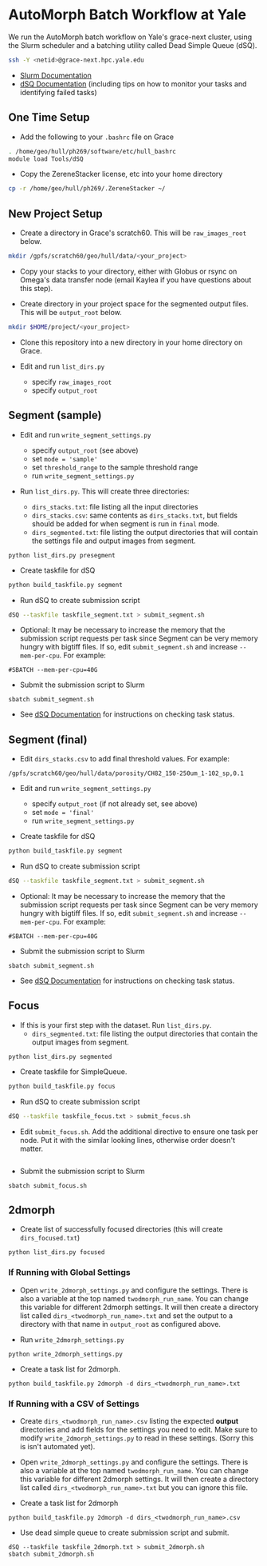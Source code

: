 # AutoMorph Batch Workflow at Yale

We run the AutoMorph batch workflow on Yale's grace-next cluster, using the Slurm scheduler and a batching utility called Dead Simple Queue (dSQ).

```bash
ssh -Y <netid>@grace-next.hpc.yale.edu
```

- [Slurm Documentation](http://research.computing.yale.edu/support/hpc/user-guide/slurm)
- [dSQ Documentation](http://research.computing.yale.edu/support/hpc/user-guide/dead-simple-queue) (including tips on how to monitor your tasks and identifying failed tasks)

## One Time Setup

- Add the following to your `.bashrc` file on Grace

```bash
. /home/geo/hull/ph269/software/etc/hull_bashrc
module load Tools/dSQ
```
- Copy the ZereneStacker license, etc into your home directory

```bash
cp -r /home/geo/hull/ph269/.ZereneStacker ~/
```

## New Project Setup

- Create a directory in Grace's scratch60. This will be `raw_images_root` below.

```bash
mkdir /gpfs/scratch60/geo/hull/data/<your_project>
```

- Copy your stacks to your directory, either with Globus or rsync on Omega's data transfer node (email Kaylea if you have questions about this step).

- Create directory in your project space for the segmented output files. This will be `output_root` below.

```bash
mkdir $HOME/project/<your_project>
```

- Clone this repository into a new directory in your home directory on Grace.

- Edit and run `list_dirs.py`
    - specify `raw_images_root`
    - specify `output_root`

## Segment (sample)

- Edit and run `write_segment_settings.py`
    - specify `output_root` (see above)
    - set `mode = 'sample'`
    - set `threshold_range` to the sample threshold range
    - run `write_segment_settings.py`

- Run `list_dirs.py`. This will create three directories:
    - `dirs_stacks.txt`: file listing all the input directories
    - `dirs_stacks.csv`: same contents as `dirs_stacks.txt`, but fields should be added for when segment is run in `final` mode.
    - `dirs_segmented.txt`: file listing the output directories that will contain the settings file and output images from segment.

```
python list_dirs.py presegment    
```

- Create taskfile for dSQ

```bash
python build_taskfile.py segment
```

- Run dSQ to create submission script

```bash
dSQ --taskfile taskfile_segment.txt > submit_segment.sh
```

- Optional: It may be necessary to increase the memory that the submission script requests per task since Segment can be very memory hungry with bigtiff files. If so, edit `submit_segment.sh` and increase `--mem-per-cpu`. For example:

```
#SBATCH --mem-per-cpu=40G
```

- Submit the submission script to Slurm

```
sbatch submit_segment.sh
```

- See [dSQ Documentation](http://research.computing.yale.edu/support/hpc/user-guide/dead-simple-queue) for instructions on checking task status.

## Segment (final)

- Edit `dirs_stacks.csv` to add final threshold values. For example:

```
/gpfs/scratch60/geo/hull/data/porosity/CH82_150-250um_1-102_sp,0.1
```

- Edit and run `write_segment_settings.py`
    - specify `output_root` (if not already set, see above)
    - set `mode = 'final'`
    - run `write_segment_settings.py`

- Create taskfile for dSQ

```bash
python build_taskfile.py segment
```

- Run dSQ to create submission script

```bash
dSQ --taskfile taskfile_segment.txt > submit_segment.sh
```

- Optional: It may be necessary to increase the memory that the submission script requests per task since Segment can be very memory hungry with bigtiff files. If so, edit `submit_segment.sh` and increase `--mem-per-cpu`. For example:

```
#SBATCH --mem-per-cpu=40G
```

- Submit the submission script to Slurm

```
sbatch submit_segment.sh
```

- See [dSQ Documentation](http://research.computing.yale.edu/support/hpc/user-guide/dead-simple-queue) for instructions on checking task status.

## Focus

- If this is your first step with the dataset. Run `list_dirs.py`. 
    - `dirs_segmented.txt`: file listing the output directories that contain the output images from segment.

```
python list_dirs.py segmented    
```

- Create taskfile for SimpleQueue.

```bash
python build_taskfile.py focus
```

- Run dSQ to create submission script

```bash
dSQ --taskfile taskfile_focus.txt > submit_focus.sh
```

- Edit `submit_focus.sh`. Add the additional directive to ensure one task per node. Put it with the similar looking lines, otherwise order doesn't matter.

```

```

- Submit the submission script to Slurm

```
sbatch submit_focus.sh
```

## 2dmorph

- Create list of successfully focused directories (this will create `dirs_focused.txt`)

```
python list_dirs.py focused
```



### If Running with Global Settings

- Open `write_2dmorph_settings.py` and configure the settings. There is also a variable at the top named `twodmorph_run_name`. You can change this variable for different 2dmorph settings. It will then create a directory list called `dirs_<twodmorph_run_name>.txt` and set the output to a directory with that name in `output_root` as configured above. 

- Run `write_2dmorph_settings.py`

```
python write_2dmorph_settings.py
```

- Create a task list for 2dmorph.

```
python build_taskfile.py 2dmorph -d dirs_<twodmorph_run_name>.txt
```

### If Running with a CSV of Settings

- Create `dirs_<twodmorph_run_name>.csv` listing the expected **output** directories and add fields for the settings you need to edit. Make sure to modify `write_2dmorph_settings.py` to read in these settings. (Sorry this is isn't automated yet).

- Open `write_2dmorph_settings.py` and configure the settings. There is also a variable at the top named `twodmorph_run_name`. You can change this variable for different 2dmorph settings. It will then create a directory list called `dirs_<twodmorph_run_name>.txt` but you can ignore this file. 

- Create a task list for 2dmorph 

```
python build_taskfile.py 2dmorph -d dirs_<twodmorph_run_name>.csv
```

- Use dead simple queue to create submission script and submit.

```
dSQ --taskfile taskfile_2dmorph.txt > submit_2dmorph.sh
sbatch submit_2dmorph.sh
```

